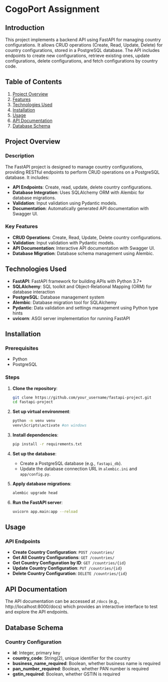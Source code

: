 # CogoPort Assignment

## Introduction

This project implements a backend API using FastAPI for managing country configurations. It allows CRUD operations (Create, Read, Update, Delete) for country configurations, stored in a PostgreSQL database. The API includes endpoints to create new configurations, retrieve existing ones, update configurations, delete configurations, and fetch configurations by country code.

## Table of Contents
1. [Project Overview](#project-overview)
2. [Features](#features)
3. [Technologies Used](#technologies-used)
4. [Installation](#installation)
5. [Usage](#usage)
6. [API Documentation](#api-documentation)
7. [Database Schema](#database-schema)


## Project Overview

### Description

The FastAPI project is designed to manage country configurations, providing RESTful endpoints to perform CRUD operations on a PostgreSQL database. It includes:
- **API Endpoints**: Create, read, update, delete country configurations.
- **Database Integration**: Uses SQLAlchemy ORM with Alembic for database migrations.
- **Validation**: Input validation using Pydantic models.
- **Documentation**: Automatically generated API documentation with Swagger UI.

### Key Features

- **CRUD Operations**: Create, Read, Update, Delete country configurations.
- **Validation**: Input validation with Pydantic models.
- **API Documentation**: Interactive API documentation with Swagger UI.
- **Database Migration**: Database schema management using Alembic.

## Technologies Used

- **FastAPI**: FastAPI framework for building APIs with Python 3.7+
- **SQLAlchemy**: SQL toolkit and Object-Relational Mapping (ORM) for database interaction
- **PostgreSQL**: Database management system
- **Alembic**: Database migration tool for SQLAlchemy
- **Pydantic**: Data validation and settings management using Python type hints
- **uvicorn**: ASGI server implementation for running FastAPI

## Installation

### Prerequisites

- Python 
- PostgreSQL

### Steps

1. **Clone the repository**:
    ```bash
    git clone https://github.com/your_username/fastapi-project.git
    cd fastapi-project
    ```

2. **Set up virtual environment**:
    ```bash
    python -m venv venv
    venv\Scripts\activate #on windows
    ```

3. **Install dependencies**:
    ```bash
    pip install -r requirements.txt
    ```

4. **Set up the database**:
    - Create a PostgreSQL database (e.g., `fastapi_db`).
    - Update the database connection URL in `alembic.ini` and `app/config.py`.

5. **Apply database migrations**:
    ```bash
    alembic upgrade head
    ```

6. **Run the FastAPI server**:
    ```bash
    uvicorn app.main:app --reload
    ```

## Usage

### API Endpoints

- **Create Country Configuration**: `POST /countries/`
- **Get All Country Configurations**: `GET /countries/`
- **Get Country Configuration by ID**: `GET /countries/{id}`
- **Update Country Configuration**: `PUT /countries/{id}`
- **Delete Country Configuration**: `DELETE /countries/{id}`

## API Documentation

The API documentation can be accessed at `/docs` (e.g., http://localhost:8000/docs) which provides an interactive interface to test and explore the API endpoints.

## Database Schema

### Country Configuration

- **id**: Integer, primary key
- **country_code**: String(2), unique identifier for the country
- **business_name_required**: Boolean, whether business name is required
- **pan_number_required**: Boolean, whether PAN number is required
- **gstin_required**: Boolean, whether GSTIN is required



